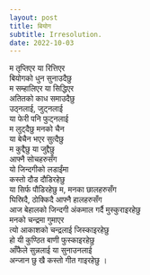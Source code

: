 ```yaml
---
layout: post
title: बियोग
subtitle: Irresolution.
date: 2022-10-03
---
```


म तृप्‍तिएर या रित्तिएर <br>
बियोगको धुन सुनाउदैछु <br>
म सम्हालिएर या सिद्धिएर <br>
अतितको काध समाउदैछु <br>
उठ्नलाई, जुट्नलाई <br>
या फेरी पनि फुट्नलाई <br>
म लुट्दैछु मनको चैन <br>
या बेचैन भएर सुत्दैछु <br>
म कुद्दैछु या जुद्दैछु <br>
आफ्नै सोचहरुसँग    <br>
यो जिन्दगीको लडाईंमा <br>
कस्तो दौड दौडिरहेछु <br>
या सिर्फ पौडिरहेछु म, मनका छालहरुसँग <br>
घिस्रिदै, ठोक्किदै आफ्नै हालहरुसँग <br>
आज बेहालको जिन्दगी अंकमाल गर्दै मुस्कुराइरहेछु <br>
मनको चन्द्रमा गुमाएर <br>
त्यो आकाशको चन्द्रलाई जिस्काइरहेछु <br>
हो यी कुण्ठित बाणी फुस्काइरहेछु <br>
आँफैले सुन्नलाई या सुनाउनलाई <br>
अन्जान छु खै कस्तो गीत गाइरहेछु ।<br>
